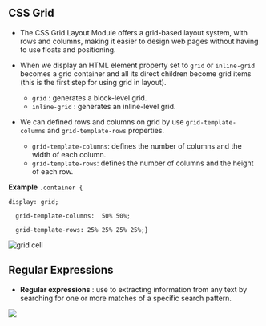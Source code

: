 ## CSS Grid

- The CSS Grid Layout Module offers a grid-based layout system, with rows and columns, making it easier to design web pages without having to use floats and positioning.

- When we display an HTML element property set to `grid` or `inline-grid` becomes a grid container and all its direct children become grid items (this is the first step for using grid in layout).
   * `grid` : generates a block-level grid.
   * `inline-grid` : generates an inline-level grid.

- We can defined rows and columns on grid by use `grid-template-columns` and `grid-template-rows` properties.
   * `grid-template-columns`: defines the number of columns and the width of each column. 
   * `grid-template-rows`: defines the number of columns and the height of each row.


**Example**
`.container {`

`display: grid;`

`  grid-template-columns:  50% 50%;`

`  grid-template-rows: 25% 25% 25% 25%;}`



![grid cell](https://res.cloudinary.com/practicaldev/image/fetch/s--cesBcJ0z--/c_limit%2Cf_auto%2Cfl_progressive%2Cq_auto%2Cw_880/https://dev-to-uploads.s3.amazonaws.com/i/t4174up8thke8meg0zxt.png)


## Regular Expressions

- **Regular expressions** : use to extracting information from any text by searching for one or more matches of a specific search pattern.

![](https://miro.medium.com/max/676/1*BmpF9a9q35zi-VTf5-Arzg.jpeg)